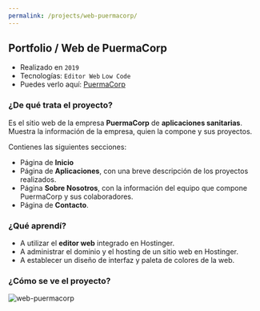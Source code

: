 ```yaml
---
permalink: /projects/web-puermacorp/
---
```


## Portfolio / Web de PuermaCorp

* Realizado en `2019`
* Tecnologías: `Editor Web` `Low Code`
* Puedes verlo aquí: [PuermaCorp](puermacorp.es)

### ¿De qué trata el proyecto?

Es el sitio web de la empresa **PuermaCorp** de **aplicaciones sanitarias**. Muestra la información de la empresa, quien la compone y sus proyectos.

Contienes las siguientes secciones:

- Página de **Inicio**
- Página de **Aplicaciones**, con una breve descripción de los proyectos realizados.
- Página **Sobre Nosotros**, con la información del equipo que compone PuermaCorp y sus colaboradores.
- Página de **Contacto**.

### ¿Qué aprendí?

- A utilizar el **editor web** integrado en Hostinger.
- A administrar el dominio y el hosting de un sitio web en Hostinger.
- A establecer un diseño de interfaz y paleta de colores de la web.

### ¿Cómo se ve el proyecto?

![web-puermacorp](../images/web-puermacorp.png)
